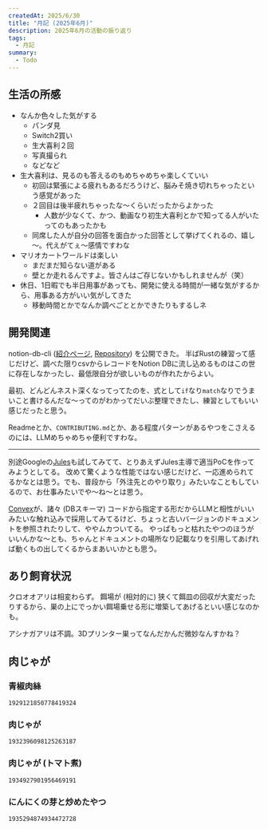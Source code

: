 ```yaml
---
createdAt: 2025/6/30
title: "月記 (2025年6月)"
description: 2025年6月の活動の振り返り
tags: 
  - 月記
summary:
  - Todo
---
```


## 生活の所感

* なんか色々した気がする
  * パンダ見
  * Switch2買い
  * 生大喜利２回
  * 写真撮られ
  * などなど
* 生大喜利は、見るのも答えるのもめちゃめちゃ楽しくていい
  * 初回は緊張による疲れもあるだろうけど、脳みそ焼き切れちゃったという感覚があった
  * ２回目は後半疲れちゃったな～くらいだったからよかった
    * 人数が少なくて、かつ、動画なり初生大喜利とかで知ってる人がいたってのもあったかも
  * 同席した人が自分の回答を面白かった回答として挙げてくれるの、嬉し～。代えがてぇ〜感情ですわな
* マリオカートワールドは楽しい
  * まだまだ知らない道がある
  * 壁とか走れるんですよ。皆さんはご存じないかもしれませんが（笑）
* 休日、1日暇でも半日用事があっても、開発に使える時間が一緒な気がするから、用事ある方がいい気がしてきた
  * 移動時間とかでなんか調べごととかできたりもするしネ

## 開発関連

notion-db-cli ([紹介ページ](https://jonnity.com/work/notion-db-cli/), [Repository](https://github.com/jonnity/notion-db-cli)) を公開できた。
半ばRustの練習って感じだけど、調べた限りcsvからレコードをNotion DBに流し込めるものはこの世に存在しなかったし、最低限自分が欲しいものが作れたからよい。

最初、どんどんネスト深くなってってたのを、式として`if`なり`match`なりでうまいこと書けるんだな～ってのがわかってだいぶ整理できたし、練習としてもいい感じだったと思う。

Readmeとか、`CONTRIBUTING.md`とか、ある程度パターンがあるやつをこさえるのには、LLMめちゃめちゃ便利ですわな。

---

別途Googleの[Jules](https://jules.google.com)も試してみてて、とりあえずJules主導で適当PoCを作ってみようとしてる。
改めて驚くような性能ではない感じだけど、一応進められてるかなとは思う。でも、普段から「外注先とのやり取り」みたいなこともしているので、お仕事みたいでや～ね～とは思う。

[Convex](https://www.convex.dev)が、諸々 (DBスキーマ) コードから指定する形だからLLMと相性がいいみたいな触れ込みで採用してみてるけど、ちょっと古いバージョンのドキュメントを参照されたりして、ややムカついてる。
やっぱもっと枯れたやつのほうがいいんかな～とも、ちゃんとドキュメントの場所なり記載なりを引用してあげれば動くもの出してくるからまあいいかとも思う。

## あり飼育状況

クロオオアリは相変わらず。
餌場が (相対的に) 狭くて餌皿の回収が大変だったりするから、巣の上にでっかい餌場乗せる形に増築してあげるといい感じなのかも。

アシナガアリは不調。3Dプリンター巣ってなんだかんだ微妙なんすかね？

## 肉じゃが

### 青椒肉絲

```twitter
1929121850778419324
```

### 肉じゃが

```twitter
1932396098125263187
```

### 肉じゃが (トマト煮)

```twitter
1934927901956469191
```

### にんにくの芽と炒めたやつ

```twitter
1935294874934472728
```